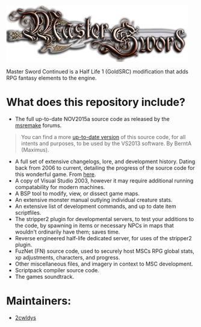 ![Image Cover](https://github.com/2cwldys/MSC-Source/blob/main/images/logo.png)

Master Sword Continued is a Half Life 1 (GoldSRC) modification that adds RPG fantasy elements to the engine.

# What does this repository include?
- The full up-to-date NOV2015a source code as released by the [msremake](https://msremake.com/) forums.
> You can find a more [up-to-date version](https://github.com/BerntA/MasterSwordClassic) of this source code, for all intents and purposes, to be used by the VS2013 software. By BerntA (Maximus).
- A full set of extensive changelogs, lore, and development history. Dating back from 2006 to current, detailing the progress of the source code for this wonderful game. From [here](https://msremake.com/).
- A copy of Visual Studio 2003, however it may require additional running compatability for modern machines.
- A BSP tool to modify, view, or dissect game maps.
- An extensive monster manual outlying individual creature stats.
- An extensive list of development commands, and up to date item scriptfiles.
- The stripper2 plugin for developmental servers, to test your additions to the code, by spawning in items or necessary NPCs in maps that wouldn't ordinarily have them; saves time.
- Reverse engineered half-life dedicated server, for uses of the stripper2 plugin.
- FuzNet (FN) source code, used to securely host MSCs RPG global stats, xp adjustments, characters, and progress.
- Other miscellaneous files, and imagery in context to MSC development.
- Scriptpack compiler source code.
- The games soundtrack.

# Maintainers:
- [2cwldys](https://github.com/2cwldys)
